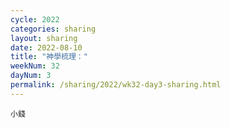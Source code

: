 ```yaml
---
cycle: 2022
categories: sharing
layout: sharing
date: 2022-08-10
title: "神學梳理："
weekNum: 32
dayNum: 3
permalink: /sharing/2022/wk32-day3-sharing.html
---
```


[](https://eccseattle.github.io/media/sharing/2022/wk032/2022-08-10-bin.m4a)

`小錢`
